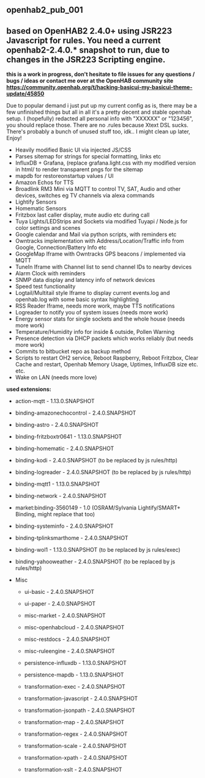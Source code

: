 ## openhab2_pub_001

## based on OpenHAB2 2.4.0+ using JSR223 Javascript for rules. You need a current openhab2-2.4.0.* snapshot to run, due to changes in the JSR223 Scripting engine. 

**this is a work in progress, don't hesitate to file issues for any questions / bugs / ideas or contact me over at the OpenHAB community site https://community.openhab.org/t/hacking-basicui-my-basicui-theme-update/45850**

Due to popular demand i just put up my current config as is, there may be a few unfinished things but all in all it's a pretty decent and stable openhab setup. I (hopefully) redacted all personal info with "XXXXXX" or "123456", you should replace those. There are no .rules because Xtext DSL sucks. There's probably a bunch of unused stuff too, idk.. I might clean up later, Enjoy!

  - Heavily modified Basic UI via injected JS/CSS
  - Parses sitemap for strings for special formatting, links etc
  - InfluxDB + Grafana, (replace grafana.light.css with my modified version in html/ to render transparent pngs for the sitemap
  - mapdb for restoreonstartup values / UI
  - Amazon Echos for TTS
  - Broadlink RM3 Mini via MQTT to control TV, SAT, Audio and other devices, switches eg TV channels via alexa commands
  - Lightify Sensors 
  - Homematic Sensors
  - Fritzbox last caller display, mute audio etc during call
  - Tuya Lights/LEDStrips and Sockets via modified Tuyapi / Node.js for color settings and scenes
  - Google calendar and Mail via python scripts, with reminders etc
  - Owntracks implementation with Address/Location/Traffic info from Google, Connection/Battery Info etc
  - GoogleMap Iframe with Owntracks GPS beacons / implemented via MQTT
  - TuneIn Iframe with Channel list to send channel IDs to nearby devices
  - Alarm Clock with reminders
  - SNMP data display and latency info of network devices
  - Speed test functionality
  - Logtail/Multitail style Iframe to display current events.log and openhab.log with some basic syntax highlighting
  - RSS Reader Iframe, needs more work, maybe TTS notifications
  - Logreader to notify you of system issues (needs more work)
  - Energy sensor stats for single sockets and the whole house (needs more work)
  - Temperature/Humidity info for inside & outside, Pollen Warning
  - Presence detection via DHCP packets which works reliably (but needs more work)
  - Commits to bitbucket repo as backup method
  - Scripts to restart OH2 service, Reboot Raspberry, Reboot Fritzbox, Clear Cache and restart, Openhab Memory Usage, Uptimes, InfluxDB size etc. etc.
  - Wake on LAN (needs more love)
   
  
  
**used extensions:**
  - action-mqtt - 1.13.0.SNAPSHOT
  - binding-amazonechocontrol - 2.4.0.SNAPSHOT
  - binding-astro - 2.4.0.SNAPSHOT
  - binding-fritzboxtr0641 - 1.13.0.SNAPSHOT
  - binding-homematic - 2.4.0.SNAPSHOT
  - binding-kodi - 2.4.0.SNAPSHOT (to be replaced by js rules/http)
  - binding-logreader - 2.4.0.SNAPSHOT (to be replaced by js rules/http)
  - binding-mqtt1 - 1.13.0.SNAPSHOT
  - binding-network - 2.4.0.SNAPSHOT
  - market:binding-3560149 - 1.0 (OSRAM/Sylvania Lightify/SMART+ Binding, might replace that too)
  - binding-systeminfo - 2.4.0.SNAPSHOT
  - binding-tplinksmarthome - 2.4.0.SNAPSHOT
  - binding-wol1 - 1.13.0.SNAPSHOT (to be replaced by js rules/exec)
  - binding-yahooweather - 2.4.0.SNAPSHOT (to be replaced by js rules/http)

  - Misc
    - ui-basic - 2.4.0.SNAPSHOT
    - ui-paper - 2.4.0.SNAPSHOT

    - misc-market - 2.4.0.SNAPSHOT
    - misc-openhabcloud - 2.4.0.SNAPSHOT
    - misc-restdocs - 2.4.0.SNAPSHOT
    - misc-ruleengine - 2.4.0.SNAPSHOT

    - persistence-influxdb - 1.13.0.SNAPSHOT
    - persistence-mapdb - 1.13.0.SNAPSHOT

    - transformation-exec - 2.4.0.SNAPSHOT
    - transformation-javascript - 2.4.0.SNAPSHOT
    - transformation-jsonpath - 2.4.0.SNAPSHOT
    - transformation-map - 2.4.0.SNAPSHOT
    - transformation-regex - 2.4.0.SNAPSHOT
    - transformation-scale - 2.4.0.SNAPSHOT
    - transformation-xpath - 2.4.0.SNAPSHOT
    - transformation-xslt - 2.4.0.SNAPSHOT
